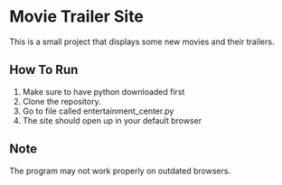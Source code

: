 # Movie Trailer Site
This is a small project that displays some new movies and their trailers. 

## How To Run
1. Make sure to have python downloaded first 
2. Clone the repository.
3. Go to file called entertainment_center.py
4. The site should open up in your default browser


## Note
The program may not work properly on outdated browsers. 
